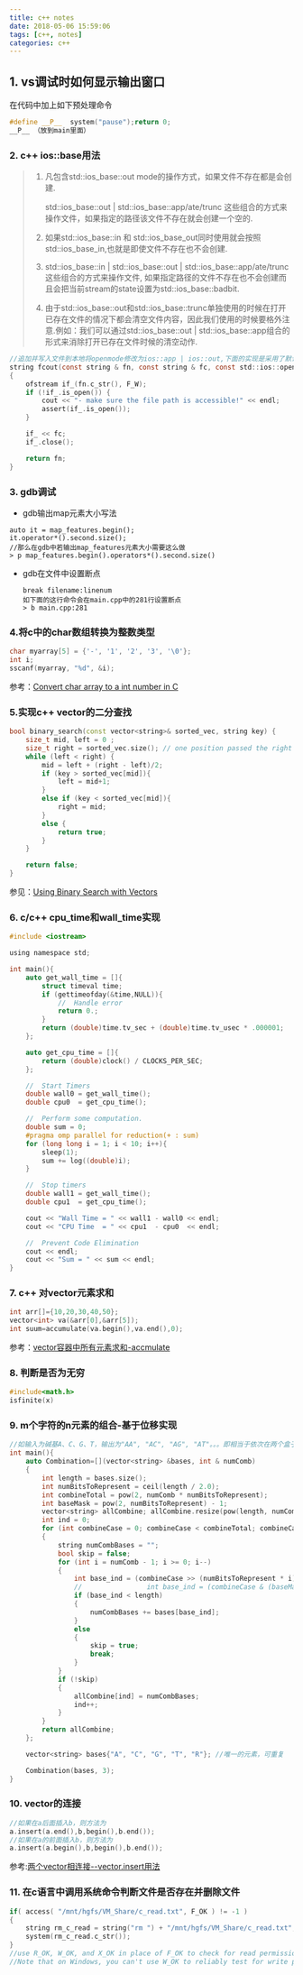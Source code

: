 ```yaml
---
title: c++ notes
date: 2018-05-06 15:59:06
tags: [c++, notes]
categories: c++
---
```


## 1. vs调试时如何显示输出窗口

在代码中加上如下预处理命令

```c++
#define __P__  system("pause");return 0;
__P__ （放到main里面）
```

### 2. c++ ios::base用法

> 1. 凡包含std::ios_base::out mode的操作方式，如果文件不存在都是会创建.
>
>    std::ios_base::out | std::ios_base::app/ate/trunc 这些组合的方式来操作文件，如果指定的路径该文件不存在就会创建一个空的.
>
> 2. 如果std::ios_base::in 和 std::ios_base_out同时使用就会按照 std::ios_base_in,也就是即使文件不存在也不会创建.
>
> 3. std::ios_base::in | std::ios_base::out | std::ios_base::app/ate/trunc 这些组合的方式来操作文件, 如果指定路径的文件不存在也不会创建而且会把当前stream的state设置为std::ios_base::badbit.
>
> 4. 由于std::ios_base::out和std::ios_base::trunc单独使用的时候在打开已存在文件的情况下都会清空文件内容，因此我们使用的时候要格外注意.例如：我们可以通过std::ios_base::out | std::ios_base::app组合的形式来消除打开已存在文件时候的清空动作.

```c
//追加并写入文件到本地将openmode修改为ios::app | ios::out,下面的实现是采用了默认参数，默认覆盖写入
string fcout(const string & fn, const string & fc, const std::ios::openmode & F_W = (ios::out | ios::trunc)) //默认覆盖写入
{
    ofstream if_(fn.c_str(), F_W);
    if (!if_.is_open()) {
        cout << "- make sure the file path is accessible!" << endl;
        assert(if_.is_open());
    }

    if_ << fc;
    if_.close();

    return fn;
}	
```



### 3. gdb调试

- gdb输出map元素大小写法

```shell
auto it = map_features.begin();
it.operator*().second.size();
//那么在gdb中若输出map_features元素大小需要这么做
> p map_features.begin().operators*().second.size()
```

- gdb在文件中设置断点

  ```shell
  break filename:linenum
  如下面的这行命令会在main.cpp中的281行设置断点
  > b main.cpp:281
  ```


### 4.将c中的char数组转换为整数类型

```c
char myarray[5] = {'-', '1', '2', '3', '\0'};
int i;
sscanf(myarray, "%d", &i);
```

参考：[Convert char array to a int number in C](https://stackoverflow.com/questions/10204471/convert-char-array-to-a-int-number-in-c?utm_medium=organic&utm_source=google_rich_qa&utm_campaign=google_rich_qa)

### 5.实现c++ vector的二分查找

```c++
bool binary_search(const vector<string>& sorted_vec, string key) {
    size_t mid, left = 0 ;
    size_t right = sorted_vec.size(); // one position passed the right end
    while (left < right) {
        mid = left + (right - left)/2;
        if (key > sorted_vec[mid]){
            left = mid+1;
        }
        else if (key < sorted_vec[mid]){                                        
            right = mid;
        }
        else {                                                                  
            return true;
        }                                                                                                               
    }

    return false;      
}
```

参见：[Using Binary Search with Vectors](https://stackoverflow.com/questions/18774858/using-binary-search-with-vectors?utm_medium=organic&utm_source=google_rich_qa&utm_campaign=google_rich_qa)

### 6. c/c++ cpu_time和wall_time实现

```c
#include <iostream>

using namespace std;

int main(){
    auto get_wall_time = []{
        struct timeval time;
        if (gettimeofday(&time,NULL)){
            //  Handle error
            return 0.;
        }
        return (double)time.tv_sec + (double)time.tv_usec * .000001;
    };

    auto get_cpu_time = []{
        return (double)clock() / CLOCKS_PER_SEC;
    };

    //  Start Timers
    double wall0 = get_wall_time();
    double cpu0  = get_cpu_time();

    //  Perform some computation.
    double sum = 0;
    #pragma omp parallel for reduction(+ : sum)
    for (long long i = 1; i < 10; i++){
        sleep(1);
        sum += log((double)i);
    }

    //  Stop timers
    double wall1 = get_wall_time();
    double cpu1  = get_cpu_time();

    cout << "Wall Time = " << wall1 - wall0 << endl;
    cout << "CPU Time  = " << cpu1  - cpu0  << endl;

    //  Prevent Code Elimination
    cout << endl;
    cout << "Sum = " << sum << endl;
}
```

### 7. c++ 对vector元素求和

```c
int arr[]={10,20,30,40,50};  
vector<int> va(&arr[0],&arr[5]);  
int suum=accumulate(va.begin(),va.end(),0);
```

参考：[vector容器中所有元素求和-accmulate](https://blog.csdn.net/u011484045/article/details/43347475)

### 8. 判断是否为无穷

```c
#include<math.h>
isfinite(x)
```

### 9. m个字符的n元素的组合-基于位移实现

```c
//如输入为碱基A、C、G、T，输出为"AA", "AC", "AG", "AT"。。。即相当于依次在两个盒子中分别有放回的取出一个字符放在两个盒子中。共有2^4种可能，将每一种可能都看成对应的二进制的，2个bit存储一个碱基，于是2^4种可能对应着0-(2^4-1)的2^4种二进制表示。再将A,C,G,T的vector的索引看成二进制，于是得到的2个bit就可以用来取出vector中对应的碱基。
int main(){
	auto Combination=[](vector<string> &bases, int & numComb)
    {
        int length = bases.size();
        int numBitsToRepresent = ceil(length / 2.0);
        int combineTotal = pow(2, numComb * numBitsToRepresent);
        int baseMask = pow(2, numBitsToRepresent) - 1;
        vector<string> allCombine; allCombine.resize(pow(length, numComb));
        int ind = 0;
        for (int combineCase = 0; combineCase < combineTotal; combineCase++)
        {
            string numCombBases = "";
            bool skip = false;
            for (int i = numComb - 1; i >= 0; i--)
            {
                int base_ind = (combineCase >> (numBitsToRepresent * i) & baseMask);
                //                int base_ind = (combineCase & (baseMask << (numBitsToRepresent * i))) >> (numBitsToRepresent * i);
                if (base_ind < length)
                {
                    numCombBases += bases[base_ind];
                }
                else
                {
                    skip = true;
                    break;
                }
            }
            if (!skip)
            {
                allCombine[ind] = numCombBases;
                ind++;
            }
        }
        return allCombine;
    };

    vector<string> bases{"A", "C", "G", "T", "R"}; //唯一的元素，可重复

    Combination(bases, 3);
}
```

### 10. vector的连接

```c
//如果在a后面插入b，则方法为
a.insert(a.end(),b,begin(),b.end());
//如果在a的前面插入b，则方法为
a.insert(a.begin(),b,begin(),b.end());
```

参考:[两个vector相连接--vector.insert用法](https://blog.csdn.net/Xiaohei00000/article/details/50799277)

### 11. 在c语言中调用系统命令判断文件是否存在并删除文件

```c
if( access( "/mnt/hgfs/VM_Share/c_read.txt", F_OK ) != -1 )
{
    string rm_c_read = string("rm ") + "/mnt/hgfs/VM_Share/c_read.txt";
	system(rm_c_read.c_str());
}
//use R_OK, W_OK, and X_OK in place of F_OK to check for read permission, write permission, and execute permission (respectively) rather than existence, and you can OR any of them together (i.e. check for both read and write permission using R_OK|W_OK)
//Note that on Windows, you can't use W_OK to reliably test for write permission, since the access function does not take DACLs into account. access( fname, W_OK ) may return 0 (success) because the file does not have the read-only attribute set, but you still may not have permission to write to the file.
```











​		